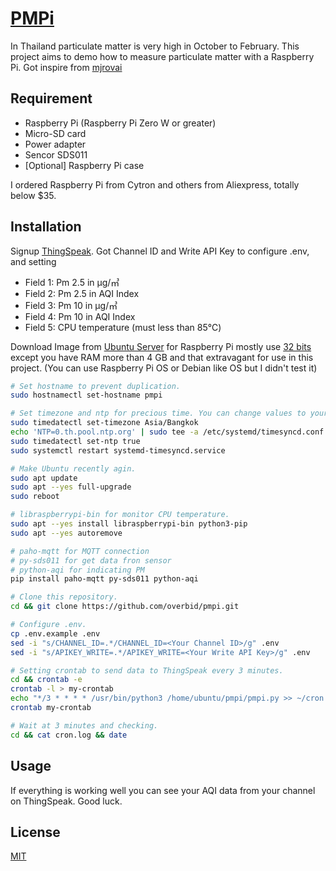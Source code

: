 # [PMPi](https://thingspeak.com/channels/1414919)

In Thailand particulate matter is very high in October to February. This project aims to demo how to measure particulate matter with a Raspberry Pi. Got inspire from [mjrovai](https://www.instructables.com/A-Low-cost-IoT-Air-Quality-Monitor-Based-on-Raspbe/)

## Requirement

* Raspberry Pi (Raspberry Pi Zero W or greater)
* Micro-SD card
* Power adapter
* Sencor SDS011
* [Optional] Raspberry Pi case

I ordered Raspberry Pi from Cytron and others from Aliexpress, totally below $35.

## Installation

Signup [ThingSpeak](https://thingspeak.com). Got Channel ID and Write API Key to configure .env, and setting

* Field 1: Pm 2.5 in µg/㎥
* Field 2: Pm 2.5 in AQI Index
* Field 3: Pm 10 in µg/㎥
* Field 4: Pm 10 in AQI Index
* Field 5: CPU temperature (must less than 85℃)

Download Image from [Ubuntu Server](http://cdimage.ubuntu.com/ubuntu-server/focal/daily-preinstalled/current/) for Raspberry Pi mostly use [32 bits](http://cdimage.ubuntu.com/ubuntu-server/focal/daily-preinstalled/current/focal-preinstalled-server-armhf+raspi.img.xz) except you have RAM more than 4 GB and that extravagant for use in this project. (You can use Raspberry Pi OS or Debian like OS but I didn't test it)

```bash
# Set hostname to prevent duplication.
sudo hostnamectl set-hostname pmpi

# Set timezone and ntp for precious time. You can change values to your times.
sudo timedatectl set-timezone Asia/Bangkok
echo 'NTP=0.th.pool.ntp.org' | sudo tee -a /etc/systemd/timesyncd.conf
sudo timedatectl set-ntp true
sudo systemctl restart systemd-timesyncd.service

# Make Ubuntu recently agin.
sudo apt update
sudo apt --yes full-upgrade
sudo reboot

# libraspberrypi-bin for monitor CPU temperature.
sudo apt --yes install libraspberrypi-bin python3-pip
sudo apt --yes autoremove

# paho-mqtt for MQTT connection
# py-sds011 for get data fron sensor
# python-aqi for indicating PM
pip install paho-mqtt py-sds011 python-aqi

# Clone this repository.
cd && git clone https://github.com/overbid/pmpi.git

# Configure .env.
cp .env.example .env
sed -i "s/CHANNEL_ID=.*/CHANNEL_ID=<Your Channel ID>/g" .env
sed -i "s/APIKEY_WRITE=.*/APIKEY_WRITE=<Your Write API Key>/g" .env

# Setting crontab to send data to ThingSpeak every 3 minutes.
cd && crontab -e
crontab -l > my-crontab
echo "*/3 * * * * /usr/bin/python3 /home/ubuntu/pmpi/pmpi.py >> ~/cron.log 2>&1" | tee -a my-crontab
crontab my-crontab

# Wait at 3 minutes and checking.
cd && cat cron.log && date
```

## Usage

If everything is working well you can see your AQI data from your channel on ThingSpeak. Good luck.

## License

[MIT](https://choosealicense.com/licenses/mit/)
